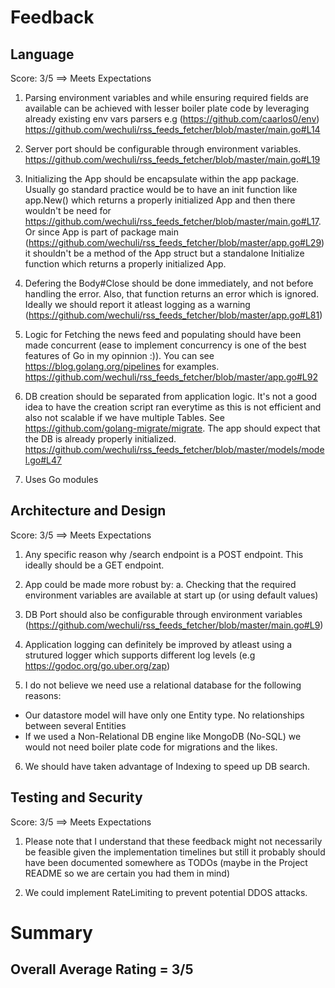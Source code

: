 # Feedback

## Language
Score: 3/5 ==> Meets Expectations

1. Parsing environment variables and while ensuring required fields are available can be achieved with lesser boiler 
plate code by leveraging already existing  env vars parsers e.g (https://github.com/caarlos0/env)
https://github.com/wechuli/rss_feeds_fetcher/blob/master/main.go#L14

2. Server port should be configurable through environment variables. 
https://github.com/wechuli/rss_feeds_fetcher/blob/master/main.go#L19

3. Initializing the App should be encapsulate within the app package. Usually go standard practice would be to have an 
init function like app.New(<dependencies>) which returns a properly initialized App and then there wouldn't be need for 
https://github.com/wechuli/rss_feeds_fetcher/blob/master/main.go#L17. Or since App is part of package main
(https://github.com/wechuli/rss_feeds_fetcher/blob/master/app.go#L29) it shouldn't be a method of the App struct but a
standalone Initialize function which returns a properly initialized App.

4. Defering the Body#Close should be done immediately, and not before handling the error. Also, that function returns an
error which is ignored. Ideally we should report it atleast logging as a warning 
(https://github.com/wechuli/rss_feeds_fetcher/blob/master/app.go#L81)

5. Logic for Fetching the news feed and populating should have been made concurrent (ease to implement concurrency 
is one of the best features of Go in my opinnion :)). You can see https://blog.golang.org/pipelines for examples.
https://github.com/wechuli/rss_feeds_fetcher/blob/master/app.go#L92

6. DB creation should be separated from application logic. It's not a good idea to have the creation script ran everytime 
as this is not efficient and also not scalable if we have multiple Tables. See https://github.com/golang-migrate/migrate. 
The app should expect that the DB is already properly initialized.
https://github.com/wechuli/rss_feeds_fetcher/blob/master/models/model.go#L47

7. Uses Go modules

## Architecture and Design
Score: 3/5 ==> Meets Expectations

1. Any specific reason why /search endpoint is a POST endpoint. This ideally should be a GET  endpoint.

2. App could be made more robust by:
a. Checking that the required environment variables are available at start up 
(or using default values)

3. DB Port should also be configurable through environment variables
(https://github.com/wechuli/rss_feeds_fetcher/blob/master/main.go#L9)

4. Application logging  can definitely be improved by atleast using a strutured logger which supports different 
log levels (e.g https://godoc.org/go.uber.org/zap)

5. I do not believe we need use a relational database for the following reasons:
- Our datastore model will have only one Entity type. No relationships between several Entities
- If we used a Non-Relational DB engine like MongoDB (No-SQL) we would not need boiler plate code for migrations 
and the likes.

6. We should have taken advantage of Indexing to speed up DB search.

## Testing and Security
Score: 3/5 ==> Meets Expectations

1. Please note that I understand that these feedback might not necessarily be feasible given the implementation timelines
but still it probably should have been documented somewhere as TODOs (maybe in the Project README so we are certain you had them in mind)

2. We could implement RateLimiting to prevent potential DDOS attacks.

# Summary
## Overall Average Rating = 3/5
